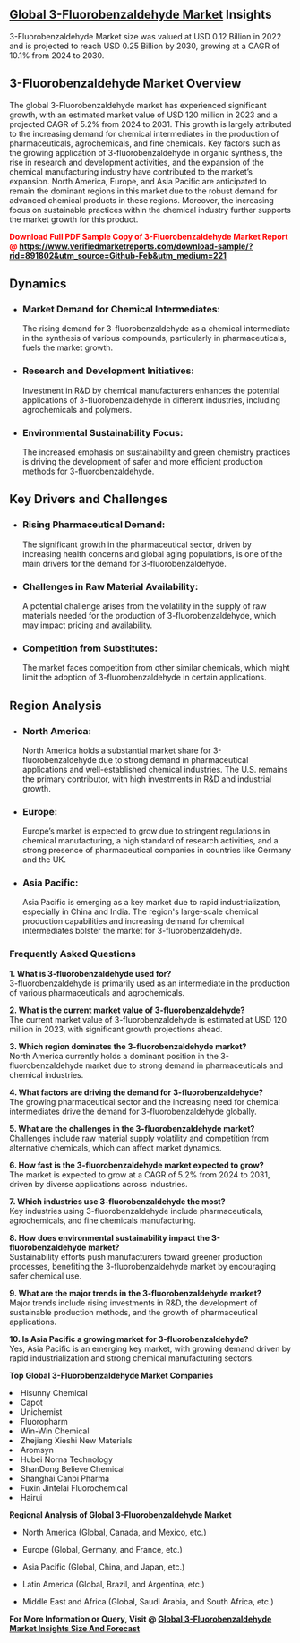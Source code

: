 <h2><a href="https://www.verifiedmarketreports.com/download-sample/?rid=891802&amp;utm_source=Github&amp;utm_medium=221" target="_blank">Global 3-Fluorobenzaldehyde Market</a> Insights</h2><p>3-Fluorobenzaldehyde Market size was valued at USD 0.12 Billion in 2022 and is projected to reach USD 0.25 Billion by 2030, growing at a CAGR of 10.1% from 2024 to 2030.</p><p> <h2>3-Fluorobenzaldehyde Market Overview</h2> <p>The global 3-Fluorobenzaldehyde market has experienced significant growth, with an estimated market value of USD 120 million in 2023 and a projected CAGR of 5.2% from 2024 to 2031. This growth is largely attributed to the increasing demand for chemical intermediates in the production of pharmaceuticals, agrochemicals, and fine chemicals. Key factors such as the growing application of 3-fluorobenzaldehyde in organic synthesis, the rise in research and development activities, and the expansion of the chemical manufacturing industry have contributed to the market’s expansion. North America, Europe, and Asia Pacific are anticipated to remain the dominant regions in this market due to the robust demand for advanced chemical products in these regions. Moreover, the increasing focus on sustainable practices within the chemical industry further supports the market growth for this product. <p><strong><p><span class=""><span style="color: #ff0000;"><strong>Download Full PDF Sample Copy of 3-Fluorobenzaldehyde Market Report</strong> @ </span><a href="https://www.verifiedmarketreports.com/download-sample/?rid=891802&amp;utm_source=Github-Feb&amp;utm_medium=221" target="_blank">https://www.verifiedmarketreports.com/download-sample/?rid=891802&amp;utm_source=Github-Feb&amp;utm_medium=221</a></span></p></strong></p> <h2>Dynamics</h2> <ul> <li><h3>Market Demand for Chemical Intermediates:</h3> The rising demand for 3-fluorobenzaldehyde as a chemical intermediate in the synthesis of various compounds, particularly in pharmaceuticals, fuels the market growth.</li> <li><h3>Research and Development Initiatives:</h3> Investment in R&D by chemical manufacturers enhances the potential applications of 3-fluorobenzaldehyde in different industries, including agrochemicals and polymers.</li> <li><h3>Environmental Sustainability Focus:</h3> The increased emphasis on sustainability and green chemistry practices is driving the development of safer and more efficient production methods for 3-fluorobenzaldehyde.</li> </ul> <h2>Key Drivers and Challenges</h2> <ul> <li><h3>Rising Pharmaceutical Demand:</h3> The significant growth in the pharmaceutical sector, driven by increasing health concerns and global aging populations, is one of the main drivers for the demand for 3-fluorobenzaldehyde.</li> <li><h3>Challenges in Raw Material Availability:</h3> A potential challenge arises from the volatility in the supply of raw materials needed for the production of 3-fluorobenzaldehyde, which may impact pricing and availability.</li> <li><h3>Competition from Substitutes:</h3> The market faces competition from other similar chemicals, which might limit the adoption of 3-fluorobenzaldehyde in certain applications.</li> </ul> <h2>Region Analysis</h2> <ul> <li><h3>North America:</h3> North America holds a substantial market share for 3-fluorobenzaldehyde due to strong demand in pharmaceutical applications and well-established chemical industries. The U.S. remains the primary contributor, with high investments in R&D and industrial growth.</li> <li><h3>Europe:</h3> Europe’s market is expected to grow due to stringent regulations in chemical manufacturing, a high standard of research activities, and a strong presence of pharmaceutical companies in countries like Germany and the UK.</li> <li><h3>Asia Pacific:</h3> Asia Pacific is emerging as a key market due to rapid industrialization, especially in China and India. The region's large-scale chemical production capabilities and increasing demand for chemical intermediates bolster the market for 3-fluorobenzaldehyde.</li> </ul> <h3>Frequently Asked Questions</h3> <p><strong>1. What is 3-fluorobenzaldehyde used for?</strong><br>3-fluorobenzaldehyde is primarily used as an intermediate in the production of various pharmaceuticals and agrochemicals.</p> <p><strong>2. What is the current market value of 3-fluorobenzaldehyde?</strong><br>The current market value of 3-fluorobenzaldehyde is estimated at USD 120 million in 2023, with significant growth projections ahead.</p> <p><strong>3. Which region dominates the 3-fluorobenzaldehyde market?</strong><br>North America currently holds a dominant position in the 3-fluorobenzaldehyde market due to strong demand in pharmaceuticals and chemical industries.</p> <p><strong>4. What factors are driving the demand for 3-fluorobenzaldehyde?</strong><br>The growing pharmaceutical sector and the increasing need for chemical intermediates drive the demand for 3-fluorobenzaldehyde globally.</p> <p><strong>5. What are the challenges in the 3-fluorobenzaldehyde market?</strong><br>Challenges include raw material supply volatility and competition from alternative chemicals, which can affect market dynamics.</p> <p><strong>6. How fast is the 3-fluorobenzaldehyde market expected to grow?</strong><br>The market is expected to grow at a CAGR of 5.2% from 2024 to 2031, driven by diverse applications across industries.</p> <p><strong>7. Which industries use 3-fluorobenzaldehyde the most?</strong><br>Key industries using 3-fluorobenzaldehyde include pharmaceuticals, agrochemicals, and fine chemicals manufacturing.</p> <p><strong>8. How does environmental sustainability impact the 3-fluorobenzaldehyde market?</strong><br>Sustainability efforts push manufacturers toward greener production processes, benefiting the 3-fluorobenzaldehyde market by encouraging safer chemical use.</p> <p><strong>9. What are the major trends in the 3-fluorobenzaldehyde market?</strong><br>Major trends include rising investments in R&D, the development of sustainable production methods, and the growth of pharmaceutical applications.</p> <p><strong>10. Is Asia Pacific a growing market for 3-fluorobenzaldehyde?</strong><br>Yes, Asia Pacific is an emerging key market, with growing demand driven by rapid industrialization and strong chemical manufacturing sectors.</p> </p><p><strong>Top Global 3-Fluorobenzaldehyde Market Companies</strong></p><div data-test-id=""><p><li>Hisunny Chemical</li><li> Capot</li><li> Unichemist</li><li> Fluoropharm</li><li> Win-Win Chemical</li><li> Zhejiang Xieshi New Materials</li><li> Aromsyn</li><li> Hubei Norna Technology</li><li> ShanDong Believe Chemical</li><li> Shanghai Canbi Pharma</li><li> Fuxin Jintelai Fluorochemical</li><li> Hairui</li></p><div><strong>Regional Analysis of&nbsp;Global 3-Fluorobenzaldehyde Market</strong></div><ul><li dir="ltr"><p dir="ltr">North America&nbsp;(Global, Canada, and Mexico, etc.)</p></li><li dir="ltr"><p dir="ltr">Europe (Global, Germany, and France, etc.)</p></li><li dir="ltr"><p dir="ltr">Asia Pacific&nbsp;(Global, China, and Japan, etc.)</p></li><li dir="ltr"><p dir="ltr">Latin America&nbsp;(Global, Brazil, and Argentina, etc.)</p></li><li dir="ltr">Middle East and Africa&nbsp;(Global, Saudi Arabia, and South Africa, etc.)</li></ul><p><strong>For More Information or Query, Visit @&nbsp;</strong><strong><a href="https://www.verifiedmarketreports.com/product/3-fluorobenzaldehyde-market/?utm_source=Github&amp;utm_medium=221" target="_blank">Global 3-Fluorobenzaldehyde Market Insights Size And Forecast</a></strong></p></div>
